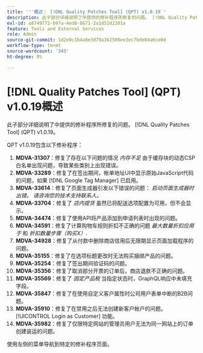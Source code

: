```yaml
---
title: '''概述： [!DNL Quality Patches Tool] (QPT) v1.0.19`'
description: 此子部分详细说明了中提供的修补程序所修复的问题。 [!DNL Quality Patches Tool] (QPT) v1.0.19。
exl-id: a8749772-b97a-4ed8-8671-2a1d52d2201a
feature: Tools and External Services
role: Admin
source-git-commit: 1d2e0c1b4a8e3d79a362500ee3ec7bde84a6ce0d
workflow-type: tm+mt
source-wordcount: '343'
ht-degree: 0%

---
```


# [!DNL Quality Patches Tool] (QPT) v1.0.19概述

此子部分详细说明了中提供的修补程序所修复的问题。 [!DNL Quality Patches Tool] (QPT) v1.0.19。

QPT v1.0.19包含以下修补程序：

1. **MDVA-31307**：修复了存在以下问题的情况 *内存不足* 由于缓存块的动态CSP白名单出现问题，导致某些类别上出现错误。
1. **MDVA-33289**：修复了在签出期间，帐单地址UI中显示原始JavaScript代码的问题，如果 [!DNL Google Tag Manager] 已启用。
1. **MDVA-33614**：修复了页面生成器引发以下错误的问题： *启动页面生成器时出错。 请咨询您的技术支持联系人。*
1. **MDVA-33704**：修复了 *店内提货* 虽然已将配送选项配置为可用，但不会显示。
1. **MDVA-34474**：修复了使用API将产品添加到申请列表时出现的问题。
1. **MDVA-34591**：修复了计算购物车规则折扣不正确的问题 *最大数量折扣应用于* 和 *折扣数量步骤（购买X）*.
1. **MDVA-34928**：修复了从付款中删除商店信用后无限期显示页面加载程序的问题。
1. **MDVA-35155**：修复了在选项标题更改时无法购买捆绑产品的问题。
1. **MDVA-35254**：修复了签出期间验证码的问题。
1. **MDVA-35356**：修复了取消部分开票的订单后，商店退款不正确的问题。
1. **MDVA-35569**：修复了 *固定产品税* 当指定状态时，GraphQL响应中未填充字段。
1. **MDVA-35847**：修复了在使用自定义客户属性时公司用户表单中断的B2B问题。
1. **MDVA-35910**：修复了在禁用之后无法创建新客户帐户的问题。 [!UICONTROL Login as Customer] 功能。
1. **MDVA-35982**：修复了仅限特定网站的管理员用户无法为同一网站上的订单创建装运的问题。

使用左侧的菜单导航到特定的修补程序页面。
